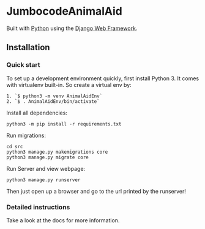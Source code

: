 

# JumbocodeAnimalAid

Built with [Python][0] using the [Django Web Framework][1].


## Installation

### Quick start

To set up a development environment quickly, first install Python 3. It
comes with virtualenv built-in. So create a virtual env by:

    1. `$ python3 -m venv AnimalAidEnv`
    2. `$ . AnimalAidEnv/bin/activate`

Install all dependencies:

    python3 -m pip install -r requirements.txt

Run migrations:

    cd src
    python3 manage.py makemigrations core
    python3 manage.py migrate core
    
Run Server and view webpage:

    python3 manage.py runserver
 Then just open up a browser and go to the url printed by the runserver!

### Detailed instructions

Take a look at the docs for more information.

[0]: https://www.python.org/
[1]: https://www.djangoproject.com/
